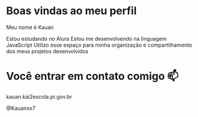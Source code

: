 # Boas vindas ao meu perfil

Meu nome é Kauan

Estou estudando no Alura
Estou me desenvolvendo na linguagem JavaScript
Utilizo esse espaço para minha organização e compartilhamento dos meus projetos desenvolvidos

# Você entrar em contato comigo 📫

kauan.kai2escola.pr.gov.br

@Kauanxx7
